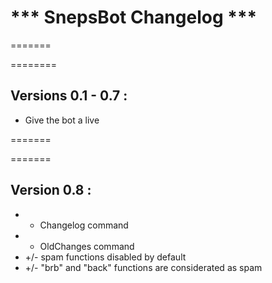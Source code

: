 *** SnepsBot Changelog ***
=======
=======


========
## Versions 0.1 - 0.7 :
+ Give the bot a live

=======

=======
## Version 0.8 :
+ + Changelog command
+ + OldChanges command
+ +/- spam functions disabled by default
+ +/- "brb" and "back" functions are considerated as spam
